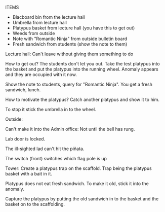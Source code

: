 ITEMS
 - Blacboard bin from the lecture hall
 - Umbrella from lecture hall
 - Platypus basket from lecture hall (you have this to get out)
 - Weeds from outside
 - Note with "Romantic Ninja" from outside bulletin board
 - Fresh sandwich from students (show the note to them)


Lecture hall:
Can't leave without giving them something to do

How to get out?
The students don't let you out.
Take the test platypus into the basket and put the platypus into the running wheel.
Anomaly appears and they are occupied with it now.

Show the note to students, query for "Romantic Ninja". You get a fresh sandwich, lunch.

How to motivate the platypus? Catch another platypus and show it to him.

To stop it stick the umbrella in to the wheel.


Outside:

Can't make it into the Admin office:
Not until the bell has rung.

Lab door is locked.


The ill-sighted lad can't hit the piñata.

The switch (front) switches which flag pole is up


Tower:
Create a platypus trap on the scaffold. Trap being the platypus basket with a bait in it.

Platypus does not eat fresh sandwich. To make it old, stick it into the anomaly.

Capture the platypus by putting the old sandwich in to the basket and the basket on to the scaffolding.
